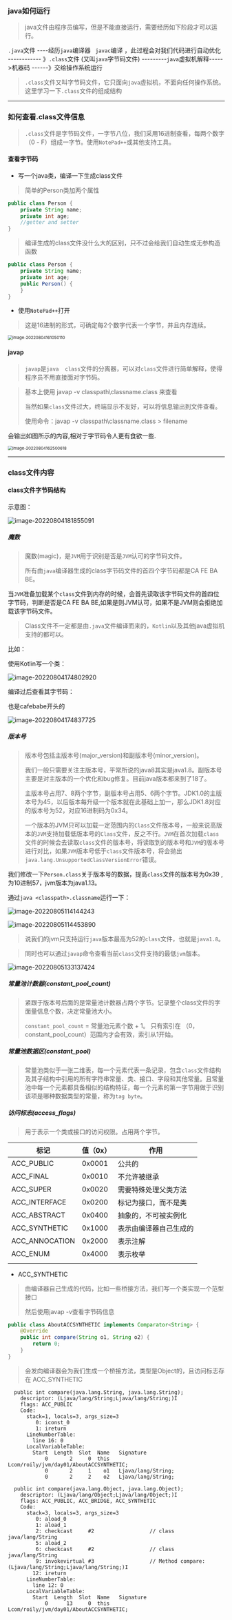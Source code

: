 ### java如何运行

> java文件由程序员编写，但是不能直接运行，需要经历如下阶段才可以运行。

`.java`文件  ----经历`java`编译器 ` javac`编译 ，此过程会对我们代码进行自动优化   ------------  》`.class`文件 (又叫`java`字节码文件) ---------`java`虚拟机解释----->机器码   ------》交给操作系统运行

> `.class`文件又叫字节码文件，它只面向`java`虚拟机，不面向任何操作系统。这里学习一下`.class`文件的组成结构



<hr>



###  如何查看.class文件信息

> `.class`文件是字节码文件，一字节八位，我们采用16进制查看，每两个数字（0  - F）组成一字节。使用`NotePad++`或其他支持工具。

#### 查看字节码

- 写一个java类，编译一下生成class文件

> 简单的Person类加两个属性

```java
public class Person {
    private String name;
    private int age;
    //getter and setter
}
```

> 编译生成的class文件没什么大的区别，只不过会给我们自动生成无参构造函数

```java
public class Person {
    private String name;
    private int age;
    public Person() {
    }
}
```

- 使用`NotePad++`打开

> 这是16进制的形式，可确定每2个数字代表一个字节，并且内存连续。

<img src="class文件二进制组成形式.assets/image-20220804161050110.png" alt="image-20220804161050110" style="zoom:67%;" />

####  javap

> `javap`是`java  class`文件的分离器，可以对`class`文件进行简单解释，使得程序员不用直接面对字节码。

> 基本上使用  javap  -v    classpath\classname.class 来查看
>
> 当然如果`class`文件过大，终端显示不友好，可以将信息输出到文件查看。
>
> 使用命令：javap   -v   classpath\classname.class   >  filename

 会输出如图所示的内容,相对于字节码令人更有食欲一些.

<img src="class文件二进制组成形式.assets/image-20220804162500618.png" alt="image-20220804162500618" style="zoom:67%;" />



<hr>



### class文件内容



#### class文件字节码结构

示意图：

![image-20220804181855091](class文件二进制组成形式.assets/image-20220804181855091.png)

##### 魔数

> 魔数(magic)，是`JVM`用于识别是否是`JVM`认可的字节码文件。
>
> 所有由`java`编译器生成的class字节码文件的首四个字节码都是CA FE BA BE。

当`JVM`准备加载某个`class`文件到内存的时候，会首先读取该字节码文件的首四位字节码，判断是否是CA FE BA BE,如果是则JVM认可，如果不是JVM则会拒绝加载该字节码文件。

> Class文件不一定都是由`.java`文件编译而来的，`Kotlin`以及其他java虚拟机支持的都可以。

比如：

使用Kotlin写一个类：

![image-20220804174802920](class文件二进制组成形式.assets/image-20220804174802920.png)

编译过后查看其字节码：

也是cafebabe开头的

![image-20220804174837725](class文件二进制组成形式.assets/image-20220804174837725.png)



##### 版本号

> 版本号包括主版本号(major_version)和副版本号(minor_version)。
>
> 我们一般只需要关注主版本号，平常所说的java8其实是java1.8。副版本号主要是对主版本的一个优化和bug修复。目前java版本都来到了18了。
>
> 主版本号占用7、8两个字节，副版本号占用5、6两个字节。JDK1.0的主版本号为45，以后版本每升级一个版本就在此基础上加一，那么JDK1.8对应的版本号为52，对应16进制码为0x34。
>
> 一个版本的JVM只可以加载一定范围内的`Class`文件版本号，一般来说高版本的`JVM`支持加载低版本号的`Class`文件，反之不行。`JVM`在首次加载`class`文件的时候会去读取`class`文件的版本号，将读取到的版本号和`JVM`的版本号进行对比，如果`JVM`版本号低于`class`文件版本号，将会抛出`java.lang.UnsupportedClassVersionError`错误。

我们修改一下`Person.class`关于版本号的数据，提高`class`文件的版本号为0x39 ,为10进制57，jvm版本为java1.13。

通过`java <classpath>.classname`运行一下：

![image-20220805114144243](class文件二进制组成形式.assets/image-20220805114144243.png)

![image-20220805114453890](class文件二进制组成形式.assets/image-20220805114453890.png)

> 说我们的jvm只支持运行`java`版本最高为52的`class`文件，也就是`java1.8`。

> 同时也可以通过`javap`命令查看当前`class`文件支持的最低`jvm`版本。

![image-20220805133137424](class文件二进制组成形式.assets/image-20220805133137424.png)



##### 常量池计数器(constant_pool_count)

> 紧跟于版本号后面的是常量池计数器占两个字节。记录整个class文件的字面量信息个数，决定常量池大小。
>
> `constant_pool_count` =  常量池元素个数 + 1。  只有索引在 （0，constant_pool_count）范围内才会有效，索引从1开始。



##### 常量池数据区(constant_pool)

> 常量池类似于一张二维表，每一个元素代表一条记录，包含`class`文件结构及其子结构中引用的所有字符串常量、类、接口、字段和其他常量。且常量池中每一个元素都具备相似的结构特征，每一个元素的第一字节用做于识别该项是哪种数据类型的常量，称为`tag byte`。



##### 访问标志(access_flags)

> 用于表示一个类或接口的访问权限。占用两个字节。



| 标记           | 值（0x） | 作用                   |
| -------------- | -------- | ---------------------- |
| ACC_PUBLIC     | 0x0001   | 公共的                 |
| ACC_FINAL      | 0x0010   | 不允许被继承           |
| ACC_SUPER      | 0x0020   | 需要特殊处理父类方法   |
| ACC_INTERFACE  | 0x0200   | 标记为接口，而不是类   |
| ACC_ABSTRACT   | 0x0400   | 抽象的，不可被实例化   |
| ACC_SYNTHETIC  | 0x1000   | 表示由编译器自己生成的 |
| ACC_ANNOCATION | 0x2000   | 表示注解               |
| ACC_ENUM       | 0x4000   | 表示枚举               |
|                |          |                        |



- ACC_SYNTHETIC

> 由编译器自己生成的代码，比如一些桥接方法，我们写一个类实现一个范型接口
>
> 然后使用javap -v查看字节码信息

```java
public class AboutACCSYNTHETIC implements Comparator<String> {
    @Override
    public int compare(String o1, String o2) {
        return 0;
    }
}
```

> 会发向编译器会为我们生成一个桥接方法，类型是Object的，且访问标志存在  ACC_SYNTHETIC

```class
  public int compare(java.lang.String, java.lang.String);
    descriptor: (Ljava/lang/String;Ljava/lang/String;)I
    flags: ACC_PUBLIC
    Code:
      stack=1, locals=3, args_size=3
         0: iconst_0
         1: ireturn
      LineNumberTable:
        line 16: 0
      LocalVariableTable:
        Start  Length  Slot  Name   Signature
            0       2     0  this   Lcom/roily/jvm/day01/AboutACCSYNTHETIC;
            0       2     1    o1   Ljava/lang/String;
            0       2     2    o2   Ljava/lang/String;

  public int compare(java.lang.Object, java.lang.Object);
    descriptor: (Ljava/lang/Object;Ljava/lang/Object;)I
    flags: ACC_PUBLIC, ACC_BRIDGE, ACC_SYNTHETIC
    Code:
      stack=3, locals=3, args_size=3
         0: aload_0
         1: aload_1
         2: checkcast     #2                  // class java/lang/String
         5: aload_2
         6: checkcast     #2                  // class java/lang/String
         9: invokevirtual #3                  // Method compare:(Ljava/lang/String;Ljava/lang/String;)I
        12: ireturn
      LineNumberTable:
        line 12: 0
      LocalVariableTable:
        Start  Length  Slot  Name   Signature
            0      13     0  this   Lcom/roily/jvm/day01/AboutACCSYNTHETIC;
```





































